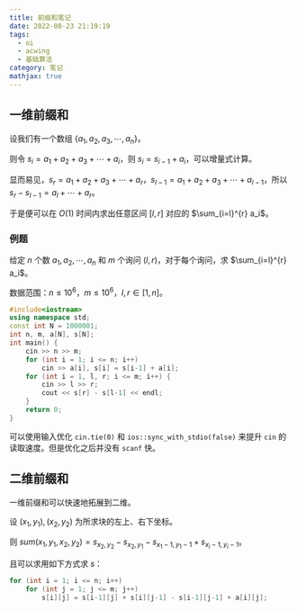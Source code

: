 ```yaml
---
title: 前缀和笔记
date: 2022-08-23 21:19:19
tags:
  - oi
  - acwing
  - 基础算法
category: 笔记
mathjax: true
---
```


## 一维前缀和

设我们有一个数组 $\{a_1, a_2, a_3, \cdots, a_n\}$。

则令 $s_i = a_1 + a_2 + a_3 + \cdots + a_i$，则 $s_i = s_{i-1} + a_i$，可以增量式计算。

显而易见，$s_r = a_1 + a_2 + a_3 + \cdots + a_r$，$s_{l-1} = a_1 + a_2 + a_3 + \cdots + a_{l-1}$，所以 $s_r - s_{l-1} = a_l + \cdots + a_r$。

于是便可以在 $O(1)$ 时间内求出任意区间 $[l, r]$ 对应的 $\sum_{i=l}^{r} a_i$。

### 例题

给定 $n$ 个数 $a_1, a_2, \cdots, a_n$ 和 $m$ 个询问 $(l, r)$，对于每个询问，求 $\sum_{i=l}^{r} a_i$。

数据范围：$n \leq 10^6$，$m \leq 10^6$，$l, r \in [1, n]$。

```c++
#include<iostream>
using namespace std;
const int N = 1000001;
int n, m, a[N], s[N];
int main() {
    cin >> n >> m;
    for (int i = 1; i <= n; i++)
        cin >> a[i], s[i] = s[i-1] + a[i];
    for (int i = 1, l, r; i <= m; i++) {
        cin >> l >> r;
        cout << s[r] - s[l-1] << endl;
    }
    return 0;
}
```

可以使用输入优化 `cin.tie(0)` 和 `ios::sync_with_stdio(false)` 来提升 `cin` 的读取速度。但是优化之后并没有 `scanf` 快。

## 二维前缀和

一维前缀和可以快速地拓展到二维。

设 $(x_1, y_1), (x_2, y_2)$ 为所求块的左上、右下坐标。

则 $sum(x_1, y_1, x_2, y_2) = s_{x_2,y_2} - s_{x_2,y_1} - s_{x_1-1,y_1-1} + s_{x_i-1,y_i-1}$。

且可以求用如下方式求 $s$：

```c++
for (int i = 1; i <= n; i++)
    for (int j = 1; j <= m; j++)
        s[i][j] = s[i-1][j] + s[i][j-1] - s[i-1][j-1] + a[i][j];
```